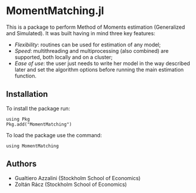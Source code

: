 # MomentMatching.jl 

This is a package to perform Method of Moments estimation (Generalized and Simulated). It was built having in mind three key features:
- *Flexibility*: routines can be used for estimation of any model;
- *Speed*: multithreading and multiprocessing (also combined) are supported, both locally and on a cluster;
- *Ease of use*: the user just needs to write her model in the way described later and set the algorithm options before running the main estimation function.

## Installation
To install the package run:
```
using Pkg
Pkg.add("MomentMatching")
```
To load the package use the command:
```
using MomentMatching
```
## Authors

- Gualtiero Azzalini (Stockholm School of Economics) 
- Zoltán Rácz (Stockholm School of Economics)

